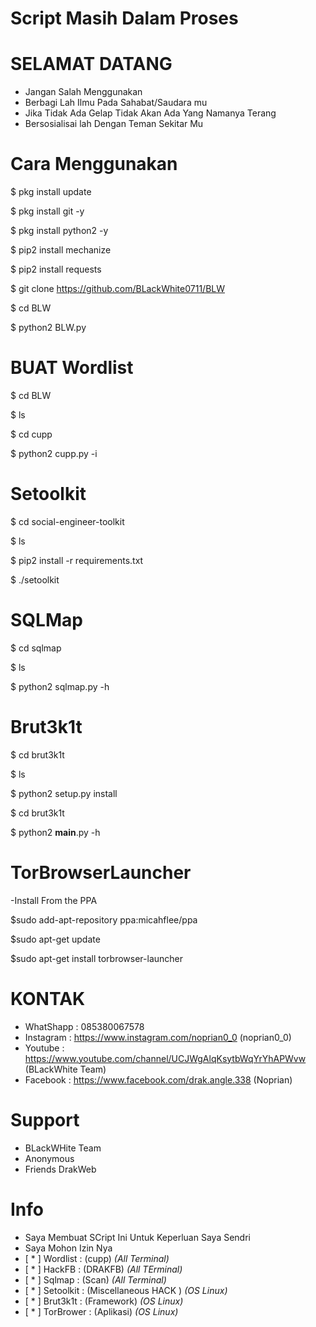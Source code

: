 #  Script Masih Dalam Proses

# SELAMAT DATANG 
- Jangan Salah Menggunakan
- Berbagi Lah Ilmu Pada Sahabat/Saudara mu
- Jika Tidak Ada Gelap Tidak Akan Ada Yang Namanya Terang
- Bersosialisai lah Dengan Teman Sekitar Mu

# Cara Menggunakan 

$ pkg install update

$ pkg install git -y

$ pkg install python2 -y

$ pip2 install mechanize

$ pip2 install requests

$ git clone https://github.com/BLackWhite0711/BLW

$ cd BLW

$ python2 BLW.py


# BUAT Wordlist

$ cd BLW

$ ls

$ cd cupp

$ python2 cupp.py -i

# Setoolkit

$ cd social-engineer-toolkit

$ ls

$ pip2 install -r requirements.txt

$ ./setoolkit

# SQLMap

$ cd sqlmap

$ ls

$ python2 sqlmap.py -h

# Brut3k1t

$ cd brut3k1t

$ ls

$ python2 setup.py install

$ cd brut3k1t

$ python2 __main__.py -h

# TorBrowserLauncher

-Install From the PPA

$sudo add-apt-repository ppa:micahflee/ppa

$sudo apt-get update

$sudo apt-get install torbrowser-launcher

# KONTAK
- WhatShapp : 085380067578
- Instagram : https://www.instagram.com/noprian0_0 (noprian0_0)
- Youtube   : https://www.youtube.com/channel/UCJWgAlqKsytbWqYrYhAPWvw (BLackWhite Team)
- Facebook  : https://www.facebook.com/drak.angle.338 (Noprian)

# Support
- BLackWHite Team
- Anonymous 
- Friends DrakWeb

# Info 
- Saya Membuat SCript Ini Untuk Keperluan Saya Sendri
- Saya Mohon Izin Nya
- [ * ] Wordlist  : (cupp)                *(All Terminal)*
- [ * ] HackFB    : (DRAKFB)              *(All TErminal)*
- [ * ] Sqlmap    : (Scan)                *(All Terminal)*
- [ * ] Setoolkit : (Miscellaneous HACK ) *(OS Linux)*
- [ * ] Brut3k1t  : (Framework)           *(OS Linux)*
- [ * ] TorBrower : (Aplikasi)            *(OS Linux)* 
